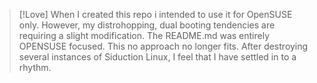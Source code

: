 > [!Love]
> When I created this repo i intended to use it for 
>  OpenSUSE only. However, my distrohopping, dual 
> booting tendencies are requiring a slight 
> modification. The README.md was entirely OPENSUSE 
> focused. This no approach no longer fits. After 
> destroying several instances of Siduction Linux, I 
> feel that I have settled in to a rhythm. 
